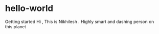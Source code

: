 # hello-world
Getting started
Hi , This is Nikhilesh . Highly smart and dashing person on this planet
